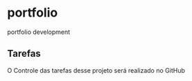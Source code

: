 # portfolio
portfolio development

## Tarefas 
O Controle das tarefas desse projeto será realizado no GitHub